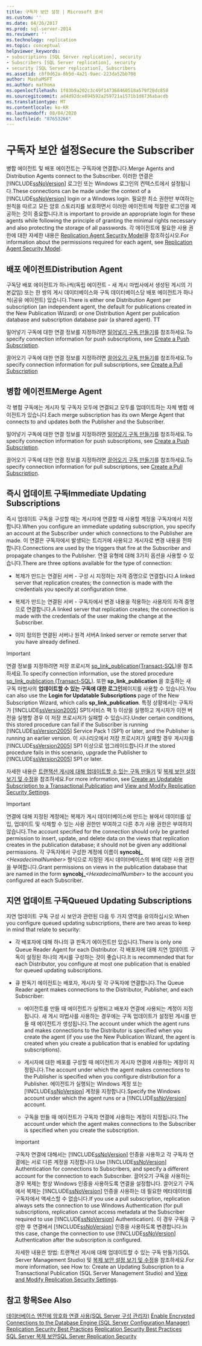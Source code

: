 ```yaml
---
title: 구독자 보안 설정 | Microsoft 문서
ms.custom: ''
ms.date: 04/26/2017
ms.prod: sql-server-2014
ms.reviewer: ''
ms.technology: replication
ms.topic: conceptual
helpviewer_keywords:
- subscriptions [SQL Server replication], security
- Subscribers [SQL Server replication], security
- security [SQL Server replication], Subscribers
ms.assetid: c8f0d62a-8b5d-4a21-9aec-223da52bb708
author: MashaMSFT
ms.author: mathoma
ms.openlocfilehash: 1f03b9a202c3c49f147368460518a579f28dc850
ms.sourcegitcommit: ad4d92dce894592a259721a1571b1d8736abacdb
ms.translationtype: MT
ms.contentlocale: ko-KR
ms.lasthandoff: 08/04/2020
ms.locfileid: "87653266"
---
```

# <a name="secure-the-subscriber"></a><span data-ttu-id="ef77d-102">구독자 보안 설정</span><span class="sxs-lookup"><span data-stu-id="ef77d-102">Secure the Subscriber</span></span>
  <span data-ttu-id="ef77d-103">병합 에이전트 및 배포 에이전트는 구독자에 연결합니다.</span><span class="sxs-lookup"><span data-stu-id="ef77d-103">Merge Agents and Distribution Agents connect to the Subscriber.</span></span> <span data-ttu-id="ef77d-104">이러한 연결은 [!INCLUDE[ssNoVersion](../../../includes/ssnoversion-md.md)] 로그인 또는 Windows 로그인의 컨텍스트에서 설정됩니다.</span><span class="sxs-lookup"><span data-stu-id="ef77d-104">These connections can be made under the context of a [!INCLUDE[ssNoVersion](../../../includes/ssnoversion-md.md)] login or a Windows login.</span></span> <span data-ttu-id="ef77d-105">필요한 최소 권한만 부여하는 원칙을 따르고 모든 암호 스토리지를 보호하면서 이러한 에이전트에 적절한 로그인을 제공하는 것이 중요합니다.</span><span class="sxs-lookup"><span data-stu-id="ef77d-105">It is important to provide an appropriate login for these agents while following the principle of granting the minimal rights necessary and also protecting the storage of all passwords.</span></span> <span data-ttu-id="ef77d-106">각 에이전트에 필요한 사용 권한에 대한 자세한 내용은 [Replication Agent Security Model](replication-agent-security-model.md)을 참조하십시오.</span><span class="sxs-lookup"><span data-stu-id="ef77d-106">For information about the permissions required for each agent, see [Replication Agent Security Model](replication-agent-security-model.md).</span></span>  
  
## <a name="distribution-agent"></a><span data-ttu-id="ef77d-107">배포 에이전트</span><span class="sxs-lookup"><span data-stu-id="ef77d-107">Distribution Agent</span></span>  
 <span data-ttu-id="ef77d-108">구독당 배포 에이전트가 하나씩(독립 에이전트 - 새 게시 마법사에서 생성된 게시의 기본값임) 또는 한 쌍의 게시 데이터베이스와 구독 데이터베이스당 배포 에이전트가 하나씩(공유 에이전트) 있습니다.</span><span class="sxs-lookup"><span data-stu-id="ef77d-108">There is either one Distribution Agent per subscription (an independent agent, the default for publications created in the New Publication Wizard) or one Distribution Agent per publication database and subscription database pair (a shared agent).</span></span> <span data-ttu-id="ef77d-109">T</span><span class="sxs-lookup"><span data-stu-id="ef77d-109">T</span></span>  
  
 <span data-ttu-id="ef77d-110">밀어넣기 구독에 대한 연결 정보를 지정하려면 [밀어넣기 구독 만들기](../create-a-push-subscription.md)를 참조하세요.</span><span class="sxs-lookup"><span data-stu-id="ef77d-110">To specify connection information for push subscriptions, see [Create a Push Subscription](../create-a-push-subscription.md).</span></span>  
  
 <span data-ttu-id="ef77d-111">끌어오기 구독에 대한 연결 정보를 지정하려면 [끌어오기 구독 만들기](../create-a-pull-subscription.md)를 참조하세요.</span><span class="sxs-lookup"><span data-stu-id="ef77d-111">To specify connection information for pull subscriptions, see [Create a Pull Subscription](../create-a-pull-subscription.md)</span></span>  
  
## <a name="merge-agent"></a><span data-ttu-id="ef77d-112">병합 에이전트</span><span class="sxs-lookup"><span data-stu-id="ef77d-112">Merge Agent</span></span>  
 <span data-ttu-id="ef77d-113">각 병합 구독에는 게시자 및 구독자 모두에 연결되고 모두를 업데이트하는 자체 병합 에이전트가 있습니다.</span><span class="sxs-lookup"><span data-stu-id="ef77d-113">Each merge subscription has its own Merge Agent that connects to and updates both the Publisher and the Subscriber.</span></span>  
  
 <span data-ttu-id="ef77d-114">밀어넣기 구독에 대한 연결 정보를 지정하려면 [밀어넣기 구독 만들기](../create-a-push-subscription.md)를 참조하세요.</span><span class="sxs-lookup"><span data-stu-id="ef77d-114">To specify connection information for push subscriptions, see [Create a Push Subscription](../create-a-push-subscription.md).</span></span>  
  
 <span data-ttu-id="ef77d-115">끌어오기 구독에 대한 연결 정보를 지정하려면 [끌어오기 구독 만들기](../create-a-pull-subscription.md)를 참조하세요.</span><span class="sxs-lookup"><span data-stu-id="ef77d-115">To specify connection information for pull subscriptions, see [Create a Pull Subscription](../create-a-pull-subscription.md).</span></span>  
  
## <a name="immediate-updating-subscriptions"></a><span data-ttu-id="ef77d-116">즉시 업데이트 구독</span><span class="sxs-lookup"><span data-stu-id="ef77d-116">Immediate Updating Subscriptions</span></span>  
 <span data-ttu-id="ef77d-117">즉시 업데이트 구독을 구성할 때는 게시자에 연결할 때 사용할 계정을 구독자에서 지정합니다.</span><span class="sxs-lookup"><span data-stu-id="ef77d-117">When you configure an immediate updating subscription, you specify an account at the Subscriber under which connections to the Publisher are made.</span></span> <span data-ttu-id="ef77d-118">이 연결은 구독자에서 발생되는 트리거에 사용되고 게시자로 변경 내용을 전파합니다.</span><span class="sxs-lookup"><span data-stu-id="ef77d-118">Connections are used by the triggers that fire at the Subscriber and propagate changes to the Publisher.</span></span> <span data-ttu-id="ef77d-119">연결 유형에 대해 3가지 옵션을 사용할 수 있습니다.</span><span class="sxs-lookup"><span data-stu-id="ef77d-119">There are three options available for the type of connection:</span></span>  
  
-   <span data-ttu-id="ef77d-120">복제가 만드는 연결된 서버 - 구성 시 지정하는 자격 증명으로 연결합니다.</span><span class="sxs-lookup"><span data-stu-id="ef77d-120">A linked server that replication creates; the connection is made with the credentials you specify at configuration time.</span></span>  
  
-   <span data-ttu-id="ef77d-121">복제가 만드는 연결된 서버 - 구독자에서 변경 내용을 적용하는 사용자의 자격 증명으로 연결합니다.</span><span class="sxs-lookup"><span data-stu-id="ef77d-121">A linked server that replication creates; the connection is made with the credentials of the user making the change at the Subscriber.</span></span>  
  
-   <span data-ttu-id="ef77d-122">이미 정의한 연결된 서버나 원격 서버</span><span class="sxs-lookup"><span data-stu-id="ef77d-122">A linked server or remote server that you have already defined.</span></span>  
  
> [!IMPORTANT]  
>  <span data-ttu-id="ef77d-123">연결 정보를 지정하려면 저장 프로시저 [sp_link_publication&#40;Transact-SQL&#41;](/sql/relational-databases/system-stored-procedures/sp-link-publication-transact-sql)을 참조하세요.</span><span class="sxs-lookup"><span data-stu-id="ef77d-123">To specify connection information, use the stored procedure [sp_link_publication &#40;Transact-SQL&#41;](/sql/relational-databases/system-stored-procedures/sp-link-publication-transact-sql).</span></span> <span data-ttu-id="ef77d-124">또한 **sp_link_publication** 을 호출하는 새 구독 마법사의 **업데이트할 수 있는 구독에 대한 로그인**페이지를 사용할 수 있습니다.</span><span class="sxs-lookup"><span data-stu-id="ef77d-124">You can also use the **Login for Updatable Subscriptions** page of the New Subscription Wizard, which calls **sp_link_publication**.</span></span> <span data-ttu-id="ef77d-125">특정 상황에서는 구독자가 [!INCLUDE[ssVersion2005](../../../includes/ssversion2005-md.md)] SP1(서비스 팩 1) 이상을 실행하고 게시자가 이전 버전을 실행할 경우 이 저장 프로시저가 실패할 수 있습니다.</span><span class="sxs-lookup"><span data-stu-id="ef77d-125">Under certain conditions, this stored procedure can fail if the Subscriber is running [!INCLUDE[ssVersion2005](../../../includes/ssversion2005-md.md)] Service Pack 1 (SP1) or later, and the Publisher is running an earlier version.</span></span> <span data-ttu-id="ef77d-126">이 시나리오에서 저장 프로시저가 실패할 경우 게시자를 [!INCLUDE[ssVersion2005](../../../includes/ssversion2005-md.md)] SP1 이상으로 업그레이드합니다.</span><span class="sxs-lookup"><span data-stu-id="ef77d-126">If the stored procedure fails in this scenario, upgrade the Publisher to [!INCLUDE[ssVersion2005](../../../includes/ssversion2005-md.md)] SP1 or later.</span></span>  
  
 <span data-ttu-id="ef77d-127">자세한 내용은 [트랜잭션 게시에 대해 업데이트할 수 있는 구독 만들기](../publish/create-an-updatable-subscription-to-a-transactional-publication.md) 및 [복제 보안 설정 보기 및 수정](view-and-modify-replication-security-settings.md)을 참조하세요.</span><span class="sxs-lookup"><span data-stu-id="ef77d-127">For more information, see [Create an Updatable Subscription to a Transactional Publication](../publish/create-an-updatable-subscription-to-a-transactional-publication.md) and [View and Modify Replication Security Settings](view-and-modify-replication-security-settings.md).</span></span>  
  
> [!IMPORTANT]  
>  <span data-ttu-id="ef77d-128">연결에 대해 지정된 계정에는 복제가 게시 데이터베이스에 만드는 뷰에서 데이터를 삽입, 업데이트 및 삭제할 수 있는 사용 권한만 부여하고 다른 추가 사용 권한은 부여하지 않습니다.</span><span class="sxs-lookup"><span data-stu-id="ef77d-128">The account specified for the connection should only be granted permission to insert, update, and delete data on the views that replication creates in the publication database; it should not be given any additional permissions.</span></span> <span data-ttu-id="ef77d-129">각 구독자에서 구성한 계정에 이름이 **syncobj_** _\<HexadecimalNumber>_ 형식으로 지정된 게시 데이터베이스의 뷰에 대한 사용 권한을 부여합니다.</span><span class="sxs-lookup"><span data-stu-id="ef77d-129">Grant permissions on views in the publication database that are named in the form **syncobj_**_\<HexadecimalNumber>_ to the account you configured at each Subscriber.</span></span>  
  
## <a name="queued-updating-subscriptions"></a><span data-ttu-id="ef77d-130">지연 업데이트 구독</span><span class="sxs-lookup"><span data-stu-id="ef77d-130">Queued Updating Subscriptions</span></span>  
 <span data-ttu-id="ef77d-131">지연 업데이트 구독 구성 시 보안과 관련된 다음 두 가지 영역을 유의하십시오.</span><span class="sxs-lookup"><span data-stu-id="ef77d-131">When you configure queued updating subscriptions, there are two areas to keep in mind that relate to security:</span></span>  
  
-   <span data-ttu-id="ef77d-132">각 배포자에 대해 하나의 큐 판독기 에이전트만 있습니다.</span><span class="sxs-lookup"><span data-stu-id="ef77d-132">There is only one Queue Reader Agent for each Distributor.</span></span> <span data-ttu-id="ef77d-133">각 배포자에 대해 지연 업데이트 구독이 설정된 하나의 게시를 구성하는 것이 좋습니다.</span><span class="sxs-lookup"><span data-stu-id="ef77d-133">It is recommended that for each Distributor, you configure at most one publication that is enabled for queued updating subscriptions.</span></span>  
  
-   <span data-ttu-id="ef77d-134">큐 판독기 에이전트는 배포자, 게시자 및 각 구독자에 연결합니다.</span><span class="sxs-lookup"><span data-stu-id="ef77d-134">The Queue Reader agent makes connections to the Distributor, Publisher, and each Subscriber:</span></span>  
  
    -   <span data-ttu-id="ef77d-135">에이전트를 만들 때 에이전트가 실행되고 배포자 연결에 사용되는 계정이 지정됩니다. 새 게시 마법사를 사용하는 경우에는 구독 업데이트가 설정된 게시를 만들 때 에이전트가 생성됩니다.</span><span class="sxs-lookup"><span data-stu-id="ef77d-135">The account under which the agent runs and makes connections to the Distributor is specified when you create the agent (if you use the New Publication Wizard, the agent is created when you create a publication that is enabled for updating subscriptions).</span></span>  
  
    -   <span data-ttu-id="ef77d-136">게시자에 대한 배포를 구성할 때 에이전트가 게시자 연결에 사용하는 계정이 지정됩니다.</span><span class="sxs-lookup"><span data-stu-id="ef77d-136">The account under which the agent makes connections to the Publisher is specified when you configure distribution for a Publisher.</span></span> <span data-ttu-id="ef77d-137">에이전트가 실행되는 Windows 계정 또는 [!INCLUDE[ssNoVersion](../../../includes/ssnoversion-md.md)] 계정을 지정합니다.</span><span class="sxs-lookup"><span data-stu-id="ef77d-137">Specify the Windows account under which the agent runs or a [!INCLUDE[ssNoVersion](../../../includes/ssnoversion-md.md)] account.</span></span>  
  
    -   <span data-ttu-id="ef77d-138">구독을 만들 때 에이전트가 구독자 연결에 사용하는 계정이 지정됩니다.</span><span class="sxs-lookup"><span data-stu-id="ef77d-138">The account under which the agent makes connections to the Subscriber is specified when you create the subscription.</span></span>  
  
    > [!IMPORTANT]  
    >  <span data-ttu-id="ef77d-139">구독자 연결에 대해서는 [!INCLUDE[ssNoVersion](../../../includes/ssnoversion-md.md)] 인증을 사용하고 각 구독자 연결에는 서로 다른 계정을 지정합니다.</span><span class="sxs-lookup"><span data-stu-id="ef77d-139">Use [!INCLUDE[ssNoVersion](../../../includes/ssnoversion-md.md)] Authentication for connections to Subscribers, and specify a different account for the connection to each Subscriber.</span></span> <span data-ttu-id="ef77d-140">끌어오기 구독을 사용하는 경우 복제는 항상 Windows 인증을 사용하도록 연결을 설정합니다. 끌어오기 구독에서 복제는 [!INCLUDE[ssNoVersion](../../../includes/ssnoversion-md.md)] 인증을 사용하는 데 필요한 메타데이터를 구독자에서 액세스할 수 없습니다.</span><span class="sxs-lookup"><span data-stu-id="ef77d-140">If you use a pull subscription, replication always sets the connection to use Windows Authentication (for pull subscriptions, replication cannot access metadata at the Subscriber required to use [!INCLUDE[ssNoVersion](../../../includes/ssnoversion-md.md)] Authentication).</span></span> <span data-ttu-id="ef77d-141">이 경우 구독을 구성한 후 연결에서 [!INCLUDE[ssNoVersion](../../../includes/ssnoversion-md.md)] 인증을 사용하도록 변경합니다.</span><span class="sxs-lookup"><span data-stu-id="ef77d-141">In this case, change the connection to use [!INCLUDE[ssNoVersion](../../../includes/ssnoversion-md.md)] Authentication after the subscription is configured.</span></span>  
  
     <span data-ttu-id="ef77d-142">자세한 내용은 방법: 트랜잭션 게시에 대해 업데이트할 수 있는 구독 만들기(SQL Server Management Studio) 및 [복제 보안 설정 보기 및 수정](view-and-modify-replication-security-settings.md)을 참조하세요.</span><span class="sxs-lookup"><span data-stu-id="ef77d-142">For more information, see How to: Create an Updating Subscription to a Transactional Publication (SQL Server Management Studio) and [View and Modify Replication Security Settings](view-and-modify-replication-security-settings.md).</span></span>  
  
## <a name="see-also"></a><span data-ttu-id="ef77d-143">참고 항목</span><span class="sxs-lookup"><span data-stu-id="ef77d-143">See Also</span></span>  
 <span data-ttu-id="ef77d-144">[데이터베이스 엔진에 암호화 연결 사용&#40;SQL Server 구성 관리자&#41;](../../../database-engine/configure-windows/enable-encrypted-connections-to-the-database-engine.md) </span><span class="sxs-lookup"><span data-stu-id="ef77d-144">[Enable Encrypted Connections to the Database Engine &#40;SQL Server Configuration Manager&#41;](../../../database-engine/configure-windows/enable-encrypted-connections-to-the-database-engine.md) </span></span>  
 <span data-ttu-id="ef77d-145">[Replication Security Best Practices](replication-security-best-practices.md) </span><span class="sxs-lookup"><span data-stu-id="ef77d-145">[Replication Security Best Practices](replication-security-best-practices.md) </span></span>  
 [<span data-ttu-id="ef77d-146">SQL Server 복제 보안</span><span class="sxs-lookup"><span data-stu-id="ef77d-146">SQL Server Replication Security</span></span>](view-and-modify-replication-security-settings.md)  
  
  
